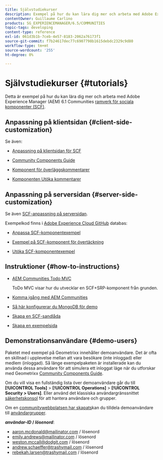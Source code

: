 ```yaml
---
title: Självstudiekurser
description: Exempel på hur du kan lära dig mer och arbeta med Adobe Experience Manager (AEM) Community Social Components Framework (SCF)
contentOwner: Guillaume Carlino
products: SG_EXPERIENCEMANAGER/6.5/COMMUNITIES
topic-tags: developing
content-type: reference
exl-id: 061d3b1b-7ceb-4e57-8183-2062a76173f1
source-git-commit: f7b24617dec77c6907798b1615debdc2329c9d80
workflow-type: tm+mt
source-wordcount: '255'
ht-degree: 0%

---
```


# Självstudiekurser {#tutorials}

Detta är exempel på hur du kan lära dig mer och arbeta med Adobe Experience Manager (AEM) 6.1 Communities [ramverk för sociala komponenter (SCF)](scf.md).

## Anpassning på klientsidan {#client-side-customization}

Se även:

* [Anpassning på klientsidan för SCF](client-customize.md)

* [Community Components Guide](components-guide.md)

* [Komponent för överläggskommentarer](overlay-comments.md)

* [Komponenten Utöka kommentarer](extend-comments.md)

## Anpassning på serversidan {#server-side-customization}

Se även [SCF-anpassning på serversidan](server-customize.md).

Exempelkod finns i [Adobe Experience Cloud GitHub](https://github.com/Adobe-Marketing-Cloud) databas:

* [Anpassa SCF-komponentexempel](https://github.com/Adobe-Marketing-Cloud/aem-scf-sample-components-customize)

* [Exempel på SCF-komponent för övertäckning](https://github.com/Adobe-Marketing-Cloud/aem-scf-sample-components-overlay)

* [Utöka SCF-komponentexempel](https://github.com/Adobe-Marketing-Cloud/aem-scf-sample-components-extension)

## Instruktioner {#how-to-instructions}

* [AEM Communities Todo MVC](https://github.com/Adobe-Marketing-Cloud/aem-communities-todomvc-sample)

  ToDo MVC visar hur du utvecklar en SCF+SRP-komponent från grunden.

* [Komma igång med AEM Communities](getting-started.md)

* [Så här konfigurerar du MongoDB för demo](demo-mongo.md)

* [Skapa en SCF-sandlåda](an-scf-sandbox.md)

* [Skapa en exempelsida](create-sample-page.md)

## Demonstrationsanvändare {#demo-users}

Paketet med exempel på Geometrixx innehåller demoanvändare. Det är ofta en skillnad i upplevelse mellan att vara besökare (inte inloggad) eller medlem (inloggad). Så länge exempelpaketen är installerade kan du använda dessa användare för att simulera ett inloggat läge när du utforskar med Geometrixx [Community Components Guide](components-guide.md).

Om du vill visa en fullständig lista över demoanvändare går du till **[!UICONTROL Tools]** > **[!UICONTROL Operations]** > **[!UICONTROL Security > Users]**. Eller använd det klassiska användargränssnittet [säkerhetskonsol](http://localhost:4502/useradmin) för att hantera användare och grupper.

Om en [communitywebbplatsen har skapats](getting-started.md)kan du tilldela demoanvändare till [användargrupper](users.md).

***användar-ID* / *lösenord***:

* aaron.mcdonald@mailinator.com / lösenord
* emily.andrews@mailinator.com / lösenord
* weston.mccall@dodgit.com / lösenord
* andrew.schaeffer@trashymail.com / lösenord
* rebekah.larsen@trashymail.com / lösenord

